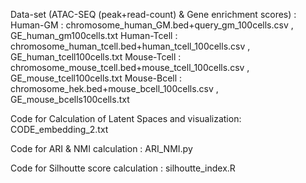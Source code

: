 Data-set (ATAC-SEQ (peak+read-count) & Gene enrichment scores) :
Human-GM :  chromosome_human_GM.bed+query_gm_100cells.csv , GE_human_gm100cells.txt
Human-Tcell : chromosome_human_tcell.bed+human_tcell_100cells.csv , GE_human_tcell100cells.txt
Mouse-Tcell : chromosome_mouse_tcell.bed+mouse_tcell_100cells.csv , GE_mouse_tcell100cells.txt
Mouse-Bcell : chromosome_hek.bed+mouse_bcell_100cells.csv , GE_mouse_bcells100cells.txt

Code for Calculation of Latent Spaces and visualization:
CODE_embedding_2.txt

Code for ARI & NMI calculation :
ARI_NMI.py

Code for Silhoutte score calculation :
silhoutte_index.R
